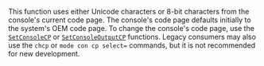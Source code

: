 This function uses either Unicode characters or 8-bit characters from the console's current code page. The console's code page defaults initially to the system's OEM code page. To change the console's code page, use the [`SetConsoleCP`](../setconsolecp.md) or [`SetConsoleOutputCP`](../setconsoleoutputcp.md) functions. Legacy consumers may also use the `chcp` or `mode con cp select=` commands, but it is not recommended for new development.